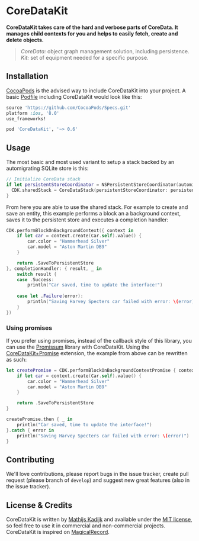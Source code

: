 # CoreDataKit

**CoreDataKit takes care of the hard and verbose parts of CoreData. It manages child contexts for you and helps to easily fetch, create and delete objects.**

> *CoreData:* object graph management solution, including persistence. *Kit:* set of equipment needed for a specific purpose.

## Installation

[CocoaPods](http://cocoapods.org) is the advised way to include CoreDataKit into your project. A basic [Podfile](http://cocoapods.org/#get_started) including CoreDataKit would look like this:

```ruby
source 'https://github.com/CocoaPods/Specs.git'
platform :ios, '8.0'
use_frameworks!

pod 'CoreDataKit', '~> 0.6'
```

## Usage

The most basic and most used variant to setup a stack backed by an automigrating SQLite store is this:
```swift
// Initialize CoreData stack
if let persistentStoreCoordinator = NSPersistentStoreCoordinator(automigrating: true) {
  CDK.sharedStack = CoreDataStack(persistentStoreCoordinator: persistentStoreCoordinator)
}
```

From here you are able to use the shared stack. For example to create and save an entity, this example performs a block an a background context, saves it to the persistent store and executes a completion handler:
```swift
CDK.performBlockOnBackgroundContext({ context in
	if let car = context.create(Car.self).value() {
		car.color = "Hammerhead Silver"
		car.model = "Aston Martin DB9"
	}

	return .SaveToPersistentStore
}, completionHandler: { result, _ in
    switch result {
    case .Success:
    	println("Car saved, time to update the interface!")
      
    case let .Failure(error):
      	println("Saving Harvey Specters car failed with error: \(error)")
    }
})
```

### Using promises

If you prefer using promises, instead of the callback style of this library, you can use the  [Promissum](https://github.com/tomlokhorst/Promissum) library with CoreDataKit. Using the [CoreDataKit+Promise](https://github.com/tomlokhorst/Promissum/blob/develop/extensions/PromissumExtensions/CoreDataKit%2BPromise.swift) extension, the example from above can be rewritten as such:
```swift
let createPromise = CDK.performBlockOnBackgroundContextPromise { context in
	if let car = context.create(Car.self).value() {
		car.color = "Hammerhead Silver"
		car.model = "Aston Martin DB9"
	}

	return .SaveToPersistentStore
}

createPromise.then { _ in
	println("Car saved, time to update the interface!")
}.catch { error in
	println("Saving Harvey Specters car failed with error: \(error)")
}
```

## Contributing

We'll love contributions, please report bugs in the issue tracker, create pull request (please branch of `develop`) and suggest new great features (also in the issue tracker).

## License & Credits

CoreDataKit is written by [Mathijs Kadijk](https://github.com/mac-cain13) and available under the [MIT license](LICENSE), so feel free to use it in commercial and non-commercial projects. CoreDataKit is inspired on [MagicalRecord](https://github.com/magicalpanda/MagicalRecord).
